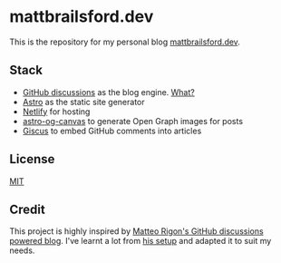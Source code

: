 # mattbrailsford.dev

This is the repository for my personal blog [mattbrailsford.dev](https://mattbrailsford.dev).

## Stack
- [GitHub discussions](https://github.com/mattbrailsford/mattbrailsford.dev/discussions) as the blog engine. [What?](https://reego.dev/blog/using-github-discussions-as-your-blog-engine)
- [Astro](https://astro.build) as the static site generator
- [Netlify](https://www.netlify.com) for hosting
- [astro-og-canvas](https://github.com/delucis/astro-og-canvas) to generate Open Graph images for posts
- [Giscus](https://giscus.app/) to embed GitHub comments into articles

## License
[MIT](LICENSE.md)

## Credit
This project is highly inspired by [Matteo Rigon's GitHub discussions powered blog](https://reego.dev/). I've learnt a lot from [his setup](https://github.com/reegodev/reego.dev) and adapted it to suit my needs.
